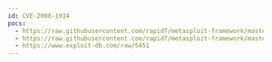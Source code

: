 ```yaml
---
id: CVE-2008-1914
pocs:
  - https://raw.githubusercontent.com/rapid7/metasploit-framework/master/modules/exploits/windows/misc/bigant_server.rb
  - https://raw.githubusercontent.com/rapid7/metasploit-framework/master/modules/exploits/windows/misc/bigant_server_250.rb
  - https://www.exploit-db.com/raw/5451
---
```

